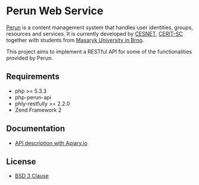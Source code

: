 # Perun Web Service

[Perun](http://perun.metacentrum.cz/web/index.shtml) is a content management system that handles user identities, groups, resources and services. 
It is currently developed by [CESNET](http://www.ces.net/), [CERIT-SC](http://www.cerit-sc.cz/en/) together with students from [Masaryk University in Brno](http://www.muni.cz/).

This project aims to implement a RESTful API for some of the functionalities provided by Perun.

## Requirements

- php >= 5.3.3
- php-perun-api 
- phly-restfully >= 2.2.0
- Zend Framework 2

## Documentation

- [API description with Apiary.io](http://docs.shongoperunws.apiary.io/)

## License

- [BSD 3 Clause](http://debug.cz/license/bsd-3-clause)

